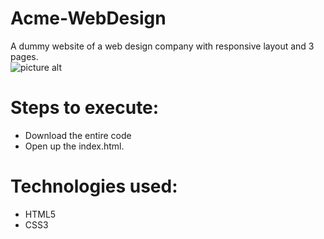 # Acme-WebDesign
A dummy website of a web design company with responsive layout and 3 pages.<br />
![picture alt](https://github.com/lakshjadhwanilj/Acme-WebDesign/blob/master/Screenshot%201.png)
# Steps to execute:

   * Download the entire code
   * Open up the index.html.

# Technologies used:

   * HTML5
   * CSS3
